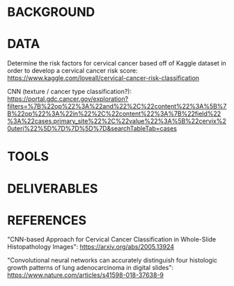 # BACKGROUND 

# DATA

Determine the risk factors for cervical cancer based off of Kaggle dataset in order to develop a cervical cancer risk score: https://www.kaggle.com/loveall/cervical-cancer-risk-classification

CNN (texture / cancer type classification?): https://portal.gdc.cancer.gov/exploration?filters=%7B%22op%22%3A%22and%22%2C%22content%22%3A%5B%7B%22op%22%3A%22in%22%2C%22content%22%3A%7B%22field%22%3A%22cases.primary_site%22%2C%22value%22%3A%5B%22cervix%20uteri%22%5D%7D%7D%5D%7D&searchTableTab=cases

# TOOLS

# DELIVERABLES

# REFERENCES

"CNN-based Approach for Cervical Cancer Classification in Whole-Slide Histopathology Images": https://arxiv.org/abs/2005.13924

"Convolutional neural networks can accurately distinguish four histologic growth patterns of lung adenocarcinoma in digital slides": https://www.nature.com/articles/s41598-018-37638-9
